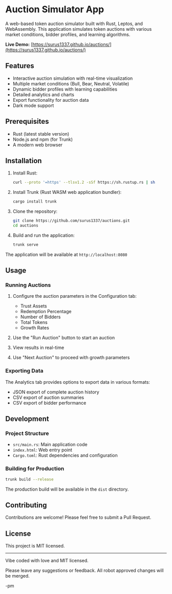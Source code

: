 # Auction Simulator App

A web-based token auction simulator built with Rust, Leptos, and WebAssembly. This application simulates token auctions with various market conditions, bidder profiles, and learning algorithms.

**Live Demo:** [https://surus1337.github.io/auctions/](https://surus1337.github.io/auctions/)

## Features

- Interactive auction simulation with real-time visualization
- Multiple market conditions (Bull, Bear, Neutral, Volatile)
- Dynamic bidder profiles with learning capabilities
- Detailed analytics and charts
- Export functionality for auction data
- Dark mode support

## Prerequisites

- Rust (latest stable version)
- Node.js and npm (for Trunk)
- A modern web browser

## Installation

1. Install Rust:
   ```bash
   curl --proto '=https' --tlsv1.2 -sSf https://sh.rustup.rs | sh
   ```

2. Install Trunk (Rust WASM web application bundler):
   ```bash
   cargo install trunk
   ```

3. Clone the repository:
   ```bash
   git clone https://github.com/surus1337/auctions.git
   cd auctions
   ```

4. Build and run the application:
   ```bash
   trunk serve
   ```

The application will be available at `http://localhost:8080`

## Usage

### Running Auctions

1. Configure the auction parameters in the Configuration tab:
   - Trust Assets
   - Redemption Percentage
   - Number of Bidders
   - Total Tokens
   - Growth Rates

2. Use the "Run Auction" button to start an auction
3. View results in real-time
4. Use "Next Auction" to proceed with growth parameters

### Exporting Data

The Analytics tab provides options to export data in various formats:
- JSON export of complete auction history
- CSV export of auction summaries
- CSV export of bidder performance

## Development

### Project Structure

- `src/main.rs`: Main application code
- `index.html`: Web entry point
- `Cargo.toml`: Rust dependencies and configuration

### Building for Production

```bash
trunk build --release
```

The production build will be available in the `dist` directory.

## Contributing

Contributions are welcome! Please feel free to submit a Pull Request.

## License

This project is MIT licensed.

---

Vibe coded with love and MIT licensed.

Please leave any suggestions or feedback. All robot approved changes will be merged.

-pm

